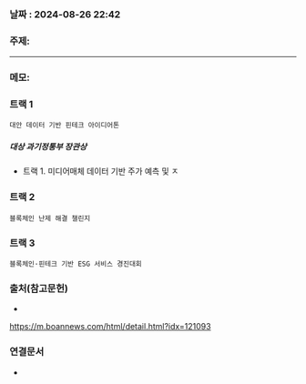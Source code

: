 
### 날짜 : 2024-08-26 22:42

### 주제: 

---
### 메모: 
### 트랙 1
	대안 데이터 기반 핀테크 아이디어톤
##### 대상 과기정통부 장관상
- 트랙 1. 미디어매체 데이터 기반 주가 예측 및 ㅈ
### 트랙 2
	블록체인 난제 해결 챌린지

### 트랙 3
	블록체인·핀테크 기반 ESG 서비스 경진대회
	

### 출처(참고문헌)
-
https://m.boannews.com/html/detail.html?idx=121093
### 연결문서
-